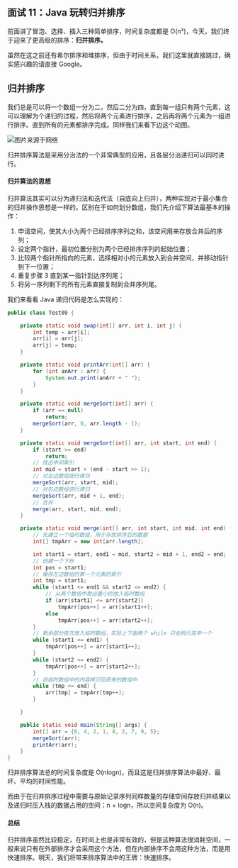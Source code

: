 ## 面试 11：Java 玩转归并排序

前面讲了冒泡、选择、插入三种简单排序，时间复杂度都是 O(n²)，今天，我们终于迎来了更高级的排序：**归并排序。**

虽然在这之前还有希尔排序和堆排序，但由于时间关系，我们这里就直接跳过，确实感兴趣的请直接 Google。

## 归并排序

我们总是可以将一个数组一分为二，然后二分为四，直到每一组只有两个元素，这可以理解为个递归的过程，然后将两个元素进行排序，之后再将两个元素为一组进行排序。直到所有的元素都排序完成。同样我们来看下边这个动图。

 ![图片来源于网络](https://user-gold-cdn.xitu.io/2018/3/1/161e0ae4c76803f3?imageslim)

归并排序算法是采用分治法的一个非常典型的应用，且各层分治递归可以同时进行。

#### 归并算法的思想

归并算法其实可以分为递归法和迭代法（自底向上归并），两种实现对于最小集合的归并操作思想是一样的。区别在于如何划分数组，我们先介绍下算法最基本的操作：

1. 申请空间，使其大小为两个已经排序序列之和，该空间用来存放合并后的序列；
2. 设定两个指针，最初位置分别为两个已经排序序列的起始位置；
3. 比较两个指针所指向的元素，选择相对小的元素放入到合并空间，并移动指针到下一位置；
4. 重复步骤 3 直到某一指针到达序列尾；
5. 将另一序列剩下的所有元素直接复制到合并序列尾。

 我们来看看 Java 递归代码是怎么实现的：

```java
public class Test09 {

    private static void swap(int[] arr, int i, int j) {
        int temp = arr[i];
        arr[i] = arr[j];
        arr[j] = temp;
    }

    private static void printArr(int[] arr) {
        for (int anArr : arr) {
            System.out.print(anArr + " ");
        }
    }

    private static void mergeSort(int[] arr) {
        if (arr == null)
            return;
        mergeSort(arr, 0, arr.length - 1);
    }

    private static void mergeSort(int[] arr, int start, int end) {
        if (start >= end)
            return;
        // 找出中间索引
        int mid = start + (end - start >> 1);
        // 对左边数组进行递归
        mergeSort(arr, start, mid);
        // 对右边数组进行递归
        mergeSort(arr, mid + 1, end);
        // 合并
        merge(arr, start, mid, end);
    }

    private static void merge(int[] arr, int start, int mid, int end) {
        // 先建立一个临时数组，用于存放排序后的数据
        int[] tmpArr = new int[arr.length];

        int start1 = start, end1 = mid, start2 = mid + 1, end2 = end;
        // 创建一个下标
        int pos = start1;
        // 缓存左边数组的第一个元素的索引
        int tmp = start1;
        while (start1 <= end1 && start2 <= end2) {
            // 从两个数组中取出最小的放入临时数组
            if (arr[start1] <= arr[start2])
                tmpArr[pos++] = arr[start1++];
            else
                tmpArr[pos++] = arr[start2++];
        }
        // 剩余部分依次放入临时数组，实际上下面两个 while 只会执行其中一个
        while (start1 <= end1) {
            tmpArr[pos++] = arr[start1++];
        }
        while (start2 <= end2) {
            tmpArr[pos++] = arr[start2++];
        }
        // 将临时数组中的内容拷贝回原来的数组中
        while (tmp <= end) {
            arr[tmp] = tmpArr[tmp++];
        }

    }

    public static void main(String[] args) {
        int[] arr = {6, 4, 2, 1, 8, 3, 7, 9, 5};
        mergeSort(arr);
        printArr(arr);
    }
}
```

归并排序算法总的时间复杂度是 O(nlogn)，而且这是归并排序算法中最好、最坏、平均的时间性能。

而由于在归并排序过程中需要与原始记录序列同样数量的存储空间存放归并结果以及递归时压入栈的数据占用的空间：n + logn，所以空间复杂度为 O(n)。

#### 总结

归并排序虽然比较稳定，在时间上也是非常有效的，但是这种算法很消耗空间，一般来说只有在外部排序才会采用这个方法，但在内部排序不会用这种方法，而是用快速排序。明天，我们将带来排序算法中的王牌：快速排序。

